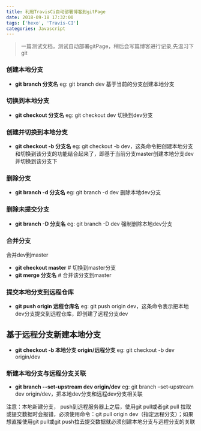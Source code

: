 ```yaml
---
title: 利用TravisCi自动部署博客到gitPage
date: 2018-09-18 17:32:00
tags: ['hexo', 'Travis-CI']
categories: Javascript
---
```


> 一篇测试文档，测试自动部署gitPage，稍后会写篇博客进行记录,先温习下git

### 创建本地分支
* **git branch 分支名**
  eg: git branch dev 基于当前的分支创建本地分支

### 切换到本地分支
* **git checkout 分支名**
  eg: git checkout dev 切换到dev分支

### 创建并切换到本地分支
* **git checkout -b 分支名**
  eg: git checkout -b dev，这条命令把创建本地分支和切换到该分支的功能结合起来了，即基于当前分支master创建本地分支dev并切换到该分支下

### 删除分支
* **git branch -d 分支名**
  eg: git branch -d dev 删除本地dev分支

### 删除未提交分支
* **git branch -D 分支名**
  eg: git branch -D dev 强制删除本地dev分支

### 合并分支
合并dev到master
* **git checkout master**  # 切换到master分支
* **git merge 分支名** # 合并该分支到master

### 提交本地分支到远程仓库
* **git push origin 远程仓库名**
  eg: git push origin dev，这条命令表示把本地dev分支提交到远程仓库，即创建了远程分支dev

## 基于远程分支新建本地分支
* **git checkout -b 本地分支 origin/远程分支**
  eg: git checkout -b dev origin/dev

### 新建本地分支与远程分支关联
* **git branch --set-upstream dev origin/dev**
  eg: git branch –set-upstream dev origin/dev，把本地dev分支和远程dev分支相关联

注意：本地新建分支， push到远程服务器上之后，使用git pull或者git pull 拉取或提交数据时会报错，必须使用命令：git pull origin dev（指定远程分支）；如果想直接使用git pull或git push拉去提交数据就必须创建本地分支与远程分支的关联






